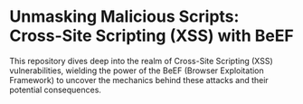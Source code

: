 <h1>Unmasking Malicious Scripts: Cross-Site Scripting (XSS) with BeEF</h1>
This repository dives deep into the realm of Cross-Site Scripting (XSS) vulnerabilities, wielding the power of the BeEF (Browser Exploitation Framework) to uncover the mechanics behind these attacks and their potential consequences.
